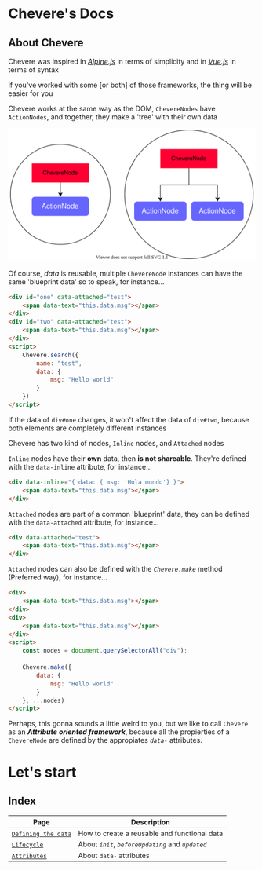 Chevere's Docs
==============

## About **Chevere**

Chevere was inspired in *[Alpine.js](https://github.com/alpinejs/alpine)* in terms of simplicity and in *[Vue.js](https://github.com/vuejs/vue)* in terms of syntax

If you've worked with some [or both] of those frameworks, the thing will be easier for you

Chevere works at the same way as the DOM, ``ChevereNodes`` have ``ActionNodes``, and together, they make a 'tree' with their own data

![Chevere tree](./img/ChevereWorks.svg "Chevere tree")

Of course, *data* is reusable, multiple ``ChevereNode`` instances can have the same 'blueprint data' so to speak, for instance...

```html
<div id="one" data-attached="test">
    <span data-text="this.data.msg"></span>
</div>
<div id="two" data-attached="test">
    <span data-text="this.data.msg"></span>
</div>
<script>
    Chevere.search({
        name: "test",
        data: {
            msg: "Hello world"
        }
    })
</script>
```

If the data of ``div#one`` changes, it won't affect the data of ``div#two``, because both elements are completely different instances

Chevere has two kind of nodes, ``Inline`` nodes, and ``Attached`` nodes

``Inline`` nodes have their **own** data, then **is not shareable**. They're defined with the ``data-inline`` attribute, for instance...

```html
<div data-inline="{ data: { msg: 'Hola mundo'} }">
    <span data-text="this.data.msg"></span>
</div>
```

``Attached`` nodes are part of a common 'blueprint' data, they can be defined with the ``data-attached`` attribute, for instance...

```html
<div data-attached="test">
    <span data-text="this.data.msg"></span>
</div>
```

``Attached`` nodes can also be defined with the *``Chevere.make``* method (Preferred way), for instance...

```html
<div>
    <span data-text="this.data.msg"></span>
</div>
<div>
    <span data-text="this.data.msg"></span>
</div>
<script>
    const nodes = document.querySelectorAll("div");

    Chevere.make({
        data: {
            msg: "Hello world"
        }
    }, ...nodes)
</script>
```
Perhaps, this gonna sounds a little weird to you, but we like to call ``Chevere`` as an ***Attribute oriented framework***, because all the propierties of a ``ChevereNode`` are defined by the appropiates *`data-`* attributes.

# Let's start

## Index
| Page | Description |
| ------- | ----------- |
| [`Defining the data`](./data.md)| How to create a reusable and functional data|
| [`Lifecycle`](./lifecycle.md)| About *``init``*, *``beforeUpdating``* and *``updated``* |
| [`Attributes`](./attribute.md)| About ``data-`` attributes|
